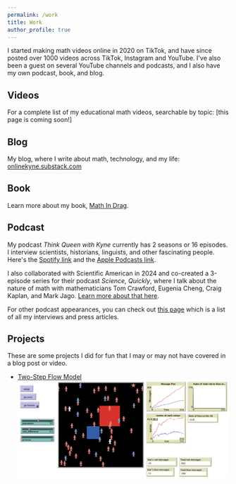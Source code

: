 ```yaml
---
permalink: /work
title: Work
author_profile: true
---
```


I started making math videos online in 2020 on TikTok, and have since posted over 1000 videos across TikTok, Instagram and YouTube. I've also been a guest on several YouTube channels and podcasts, and I also have my own podcast, book, and blog. 

## Videos
For a complete list of my educational math videos, searchable by topic: [this page is coming soon!]


## Blog
My blog, where I write about math, technology, and my life: [onlinekyne.substack.com](https://onlinekyne.substack.com/)

## Book
Learn more about my book, [Math In Drag](/mathindrag/).

## Podcast
My podcast _Think Queen with Kyne_ currently has 2 seasons or 16 episodes. I interview scientists, historians, linguists, and other fascinating people. Here's the [Spotify link](https://open.spotify.com/show/6o26mNVCXr6iJCyzo2jxkn?si=9a8dbf012c384d1e&nd=1&dlsi=f9926df198dc4e88) and the [Apple Podcasts link](https://podcasts.apple.com/us/podcast/think-queen-with-kyne/id1679005607).

I also collaborated with Scientific American in 2024 and co-created a 3-episode series for their podcast _Science, Quickly_, where I talk about the nature of math with mathematicians Tom Crawford, Eugenia Cheng, Craig Kaplan, and Mark Jago. [Learn more about that here](https://www.scientificamerican.com/author/kyne-santos/).

For other podcast appearances, you can check out [this page](/press/) which is a list of all my interviews and press articles.

## Projects

These are some projects I did for fun that I may or may not have covered in a blog post or video.

- [Two-Step Flow Model](/files/TwoStepFlowModel.html)
![Two-Step Flow Model Screenshot](/images/two-step-flow-img.png)